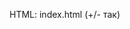 HTML: index.html   (+/- так)
<script src="..../index.js"> <br />
 <br />
 <br />
JS: index.js   (В точности так) <br />
import {MMath, CColor, HHelp} from 'https://thissasha.github.io/simpleJs/ssimple/ssimple.js' <br />
